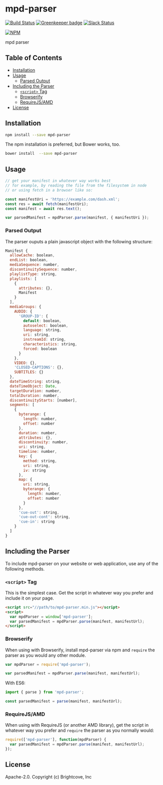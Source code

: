 # mpd-parser

[![Build Status](https://travis-ci.org/videojs/mpd-parser.svg?branch=master)](https://travis-ci.org/videojs/mpd-parser)
[![Greenkeeper badge](https://badges.greenkeeper.io/videojs/mpd-parser.svg)](https://greenkeeper.io/)
[![Slack Status](http://slack.videojs.com/badge.svg)](http://slack.videojs.com)

[![NPM](https://nodei.co/npm/mpd-parser.png?downloads=true&downloadRank=true)](https://nodei.co/npm/mpd-parser/)

mpd parser

## Table of Contents

<!-- START doctoc generated TOC please keep comment here to allow auto update -->
<!-- DON'T EDIT THIS SECTION, INSTEAD RE-RUN doctoc TO UPDATE -->


- [Installation](#installation)
- [Usage](#usage)
  - [Parsed Output](#parsed-output)
- [Including the Parser](#including-the-parser)
  - [`<script>` Tag](#script-tag)
  - [Browserify](#browserify)
  - [RequireJS/AMD](#requirejsamd)
- [License](#license)

<!-- END doctoc generated TOC please keep comment here to allow auto update -->
## Installation

```sh
npm install --save mpd-parser
```

The npm installation is preferred, but Bower works, too.

```sh
bower install  --save mpd-parser
```

## Usage

```js
// get your manifest in whatever way works best
// for example, by reading the file from the filesystem in node
// or using fetch in a browser like so:

const manifestUri = 'https://example.com/dash.xml';
const res = await fetch(manifestUri);
const manifest = await res.text();

var parsedManifest = mpdParser.parse(manifest, { manifestUri });
```

### Parsed Output

The parser ouputs a plain javascript object with the following structure:

```js
Manifest {
  allowCache: boolean,
  endList: boolean,
  mediaSequence: number,
  discontinuitySequence: number,
  playlistType: string,
  playlists: [
    {
      attributes: {},
      Manifest
    }
  ],
  mediaGroups: {
    AUDIO: {
      'GROUP-ID': {
        default: boolean,
        autoselect: boolean,
        language: string,
        uri: string,
        instreamId: string,
        characteristics: string,
        forced: boolean
      }
    },
    VIDEO: {},
    'CLOSED-CAPTIONS': {},
    SUBTITLES: {}
  },
  dateTimeString: string,
  dateTimeObject: Date,
  targetDuration: number,
  totalDuration: number,
  discontinuityStarts: [number],
  segments: [
    {
      byterange: {
        length: number,
        offset: number
      },
      duration: number,
      attributes: {},
      discontinuity: number,
      uri: string,
      timeline: number,
      key: {
        method: string,
        uri: string,
        iv: string
      },
      map: {
        uri: string,
        byterange: {
          length: number,
          offset: number
        }
      },
      'cue-out': string,
      'cue-out-cont': string,
      'cue-in': string
    }
  ]
}
```

## Including the Parser

To include mpd-parser on your website or web application, use any of the following methods.

### `<script>` Tag

This is the simplest case. Get the script in whatever way you prefer and include it on your page.

```html
<script src="//path/to/mpd-parser.min.js"></script>
<script>
  var mpdParser = window['mpd-parser'];
  var parsedManifest = mpdParser.parse(manifest, manifestUrl);
</script>
```

### Browserify

When using with Browserify, install mpd-parser via npm and `require` the parser as you would any other module.

```js
var mpdParser = require('mpd-parser');

var parsedManifest = mpdParser.parse(manifest, manifestUrl);
```

With ES6:
```js
import { parse } from 'mpd-parser';

const parsedManifest = parse(manifest, manifestUrl);
```

### RequireJS/AMD

When using with RequireJS (or another AMD library), get the script in whatever way you prefer and `require` the parser as you normally would:

```js
require(['mpd-parser'], function(mpdParser) {
  var parsedManifest = mpdParser.parse(manifest, manifestUrl);
});
```

## License

Apache-2.0. Copyright (c) Brightcove, Inc
